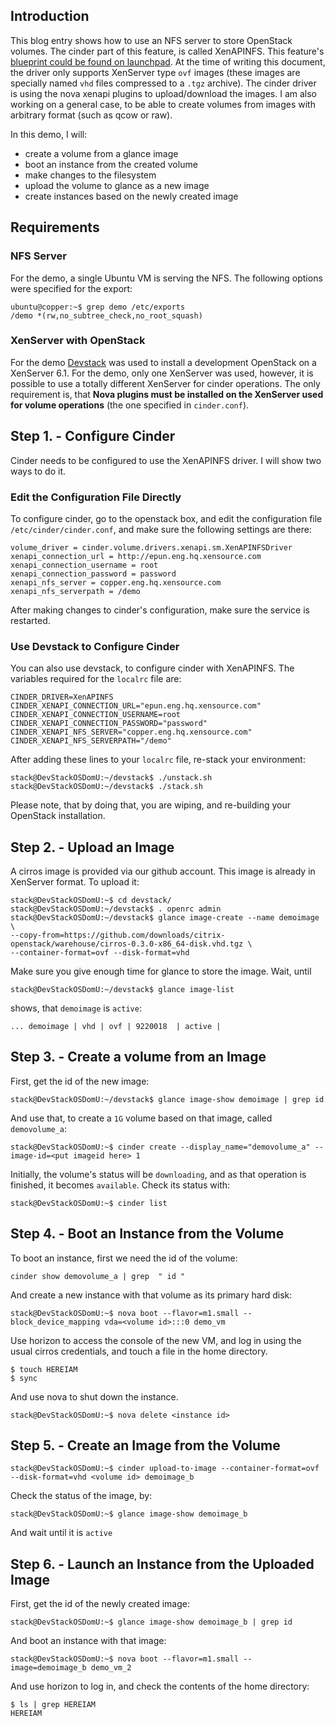 ## Introduction

This blog entry shows how to use an NFS server to store OpenStack volumes. The
cinder part of this feature, is called XenAPINFS. This feature's [blueprint
could be found on launchpad](https://blueprints.launchpad.net/cinder/+spec/xenapinfs-glance-integration).
At the time of writing this document, the driver only supports XenServer type
`ovf` images (these images are specially named `vhd` files compressed to a `.tgz`
archive). The cinder driver is using the nova xenapi plugins to upload/download
the images. I am also working on a general case, to be able to create volumes
from images with arbitrary format (such as qcow or raw).

In this demo, I will:

- create a volume from a glance image
- boot an instance from the created volume
- make changes to the filesystem
- upload the volume to glance as a new image
- create instances based on the newly created image

## Requirements

### NFS Server
For the demo, a single Ubuntu VM is serving the NFS. The following options were
specified for the export:

    ubuntu@copper:~$ grep demo /etc/exports 
    /demo *(rw,no_subtree_check,no_root_squash)

### XenServer with OpenStack
For the demo [Devstack](https://github.com/openstack-dev/devstack) was used to
install a development OpenStack on a XenServer 6.1. For the demo, only one
XenServer was used, however, it is possible to use a totally different 
XenServer for cinder operations. The only requirement is, that __Nova plugins must be installed on the
XenServer used for volume operations__ (the one specified in `cinder.conf`).

## Step 1. - Configure Cinder
Cinder needs to be configured to use the XenAPINFS driver. I will show two ways
to do it.

### Edit the Configuration File Directly
To configure cinder, go to the openstack box, and edit the configuration file
`/etc/cinder/cinder.conf`, and make sure the following settings are there:

    volume_driver = cinder.volume.drivers.xenapi.sm.XenAPINFSDriver
    xenapi_connection_url = http://epun.eng.hq.xensource.com
    xenapi_connection_username = root
    xenapi_connection_password = password
    xenapi_nfs_server = copper.eng.hq.xensource.com
    xenapi_nfs_serverpath = /demo

After making changes to cinder's configuration, make sure the service is restarted.

### Use Devstack to Configure Cinder
You can also use devstack, to configure cinder with XenAPINFS. The variables required
for the `localrc` file are:

    CINDER_DRIVER=XenAPINFS
    CINDER_XENAPI_CONNECTION_URL="epun.eng.hq.xensource.com"
    CINDER_XENAPI_CONNECTION_USERNAME=root
    CINDER_XENAPI_CONNECTION_PASSWORD="password"
    CINDER_XENAPI_NFS_SERVER="copper.eng.hq.xensource.com"
    CINDER_XENAPI_NFS_SERVERPATH="/demo"

After adding these lines to your `localrc` file, re-stack your environment:

    stack@DevStackOSDomU:~/devstack$ ./unstack.sh
    stack@DevStackOSDomU:~/devstack$ ./stack.sh

Please note, that by doing that, you are wiping, and re-building your OpenStack
installation.

## Step 2. - Upload an Image
A cirros image is provided via our github account. This image is already in 
XenServer format. To upload it:

    stack@DevStackOSDomU:~$ cd devstack/
    stack@DevStackOSDomU:~/devstack$ . openrc admin
    stack@DevStackOSDomU:~/devstack$ glance image-create --name demoimage \
    --copy-from=https://github.com/downloads/citrix-openstack/warehouse/cirros-0.3.0-x86_64-disk.vhd.tgz \
    --container-format=ovf --disk-format=vhd

Make sure you give enough time for glance to store the image. Wait, until

    stack@DevStackOSDomU:~/devstack$ glance image-list

shows, that `demoimage` is `active`:

    ... demoimage | vhd | ovf | 9220018  | active |


## Step 3. - Create a volume from an Image
First, get the id of the new image:

    stack@DevStackOSDomU:~/devstack$ glance image-show demoimage | grep id

And use that, to create a `1G` volume based on that image, called `demovolume_a`:

    stack@DevStackOSDomU:~$ cinder create --display_name="demovolume_a" --image-id=<put imageid here> 1

Initially, the volume's status will be `downloading`, and as that operation is
finished, it becomes `available`. Check its status with:

    stack@DevStackOSDomU:~$ cinder list

## Step 4. - Boot an Instance from the Volume
To boot an instance, first we need the id of the volume:

    cinder show demovolume_a | grep  " id "

And create a new instance with that volume as its primary hard disk:

    stack@DevStackOSDomU:~$ nova boot --flavor=m1.small --block_device_mapping vda=<volume id>:::0 demo_vm

Use horizon to access the console of the new VM, and log in using the usual
cirros credentials, and touch a file in the home directory.

    $ touch HEREIAM
    $ sync

And use nova to shut down the instance.

    stack@DevStackOSDomU:~$ nova delete <instance id>

## Step 5. - Create an Image from the Volume

    stack@DevStackOSDomU:~$ cinder upload-to-image --container-format=ovf --disk-format=vhd <volume id> demoimage_b

Check the status of the image, by:

    stack@DevStackOSDomU:~$ glance image-show demoimage_b

And wait until it is `active`

## Step 6. - Launch an Instance from the Uploaded Image
First, get the id of the newly created image:

    stack@DevStackOSDomU:~$ glance image-show demoimage_b | grep id

And boot an instance with that image:

    stack@DevStackOSDomU:~$ nova boot --flavor=m1.small --image=demoimage_b demo_vm_2

And use horizon to log in, and check the contents of the home directory:

    $ ls | grep HEREIAM
    HEREIAM
